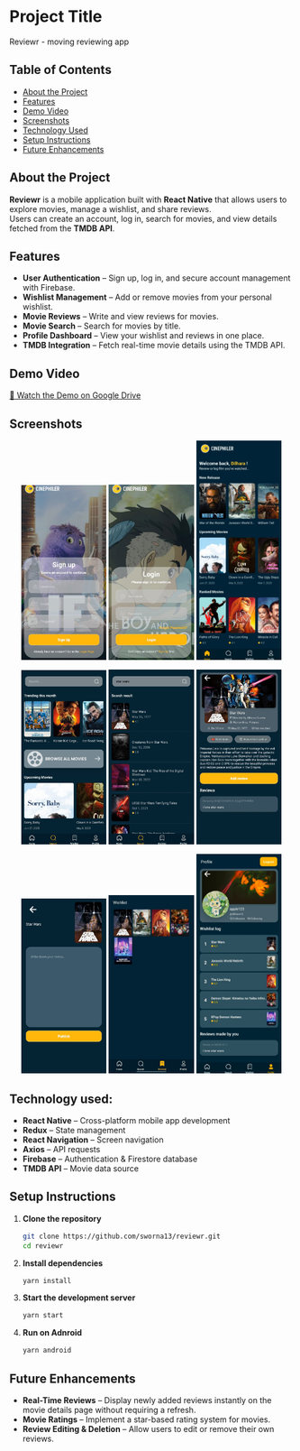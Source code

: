 # Project Title

Reviewr - moving reviewing app

## Table of Contents
- [About the Project](#about-the-project)
- [Features](#features)
- [Demo Video](#demo-video)
- [Screenshots](#screenshots)
- [Technology Used](#technology-used)
- [Setup Instructions](#setup-instructions)
- [Future Enhancements](#future-enhancements)



## About the Project

**Reviewr** is a mobile application built with **React Native** that allows users to explore movies, manage a wishlist, and share reviews.  
Users can create an account, log in, search for movies, and view details fetched from the **TMDB API**.


## Features
- **User Authentication** – Sign up, log in, and secure account management with Firebase.
- **Wishlist Management** – Add or remove movies from your personal wishlist.
- **Movie Reviews** – Write and view reviews for movies.
- **Movie Search** – Search for movies by title.
- **Profile Dashboard** – View your wishlist and reviews in one place.
- **TMDB Integration** – Fetch real-time movie details using the TMDB API.
  
## Demo Video
[🎥 Watch the Demo on Google Drive](https://drive.google.com/file/d/1DE9lXHSro0eE2mNAc4-9VPoz3JR2usbQ/preview)

## Screenshots
<p align="center">
  <img src="assets/signup.jpeg" width="30%" />
  <img src="assets/login.jpeg" width="30%" />
  <img src="assets/home.jpeg" width="30%" />
</p>

<p align="center">
  <img src="assets/search.jpeg" width="30%" />
  <img src="assets/searchresult.jpeg" width="30%" />
   <img src="assets/details.jpeg" width="30%" />
</p>

<p align="center">
  <img src="assets/addreview.jpeg" width="30%" />
  <img src="assets/wishlist.jpeg" width="30%" />
   <img src="assets/profile.jpeg" width="30%" />
</p>

## Technology used:
- **React Native** – Cross-platform mobile app development
- **Redux** – State management
- **React Navigation** – Screen navigation
- **Axios** – API requests
- **Firebase** – Authentication & Firestore database
- **TMDB API** – Movie data source

## Setup Instructions
1. **Clone the repository**
   ```bash
   git clone https://github.com/sworna13/reviewr.git
   cd reviewr
2. **Install dependencies**
   ```bash
   yarn install
3. **Start the development server**
   ```bash
   yarn start
4. **Run on Adnroid**
   ```bash
   yarn android

## Future Enhancements

-  **Real-Time Reviews** – Display newly added reviews instantly on the movie details page without requiring a refresh.
-  **Movie Ratings** – Implement a star-based rating system for movies.
-  **Review Editing & Deletion** – Allow users to edit or remove their own reviews.



